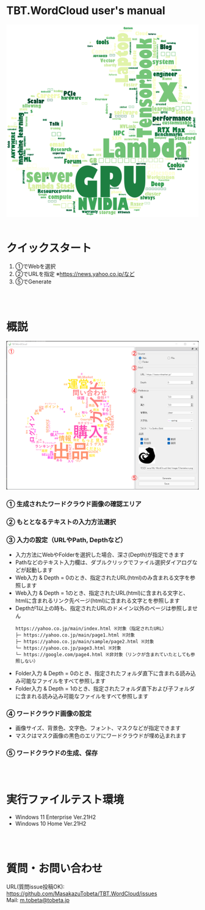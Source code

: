 # TBT.WordCloud user's manual
![TBT.WordCloud/Sample](./image/sample.png)
<br>
<br>

# クイックスタート
1. ①でWebを選択
2. ②でURLを指定 ※https://news.yahoo.co.jp/など
3. ⑤でGenerate
<br>
<br>

# 概説
<img src="./image/manual/overview.jpg" width="512" />
<br>

### ① 生成されたワードクラウド画像の確認エリア
### ② もととなるテキストの入力方法選択
### ③ 入力の設定（URLやPath, Depthなど）
* 入力方法にWebやFolderを選択した場合、深さ(Depth)が指定できます
* Pathなどのテキスト入力欄は、ダブルクリックでファイル選択ダイアログなどが起動します
* Web入力 & Depth = 0のとき、指定されたURL(html)のみ含まれる文字を参照します
* Web入力 & Depth = 1のとき、指定されたURL(html)に含まれる文字と、htmlに含まれるリンク先ページ(html)に含まれる文字とを参照します
* Depthが1以上の時も、指定されたURLのドメイン以外のページは参照しません
    ```
    https://yahoo.co.jp/main/index.html ※対象（指定されたURL）
    ├─ https://yahoo.co.jp/main/page1.html ※対象
    ├─ https://yahoo.co.jp/main/sample/page2.html ※対象
    └─ https://yahoo.co.jp/page3.html ※対象
    └─ https://google.com/page4.html ※非対象（リンクが含まれていたとしても参照しない）
    ```
* Folder入力 & Depth = 0のとき、指定されたフォルダ直下に含まれる読み込み可能なファイルをすべて参照します
* Folder入力 & Depth = 1のとき、指定されたフォルダ直下および子フォルダに含まれる読み込み可能なファイルをすべて参照します
### ④ ワードクラウド画像の設定
* 画像サイズ、背景色、文字色、フォント、マスクなどが指定できます
* マスクはマスク画像の黒色のエリアにワードクラウドが埋め込まれます
### ⑤ ワードクラウドの生成、保存
<br>
<br>

# 実行ファイルテスト環境
* Windows 11 Enterprise Ver.21H2
* Windows 10 Home Ver.21H2
<br>
<br>

# 質問・お問い合わせ
URL(質問issue投稿OK): https://github.com/MasakazuTobeta/TBT.WordCloud/issues
<br>
Mail: m.tobeta@tobeta.jp